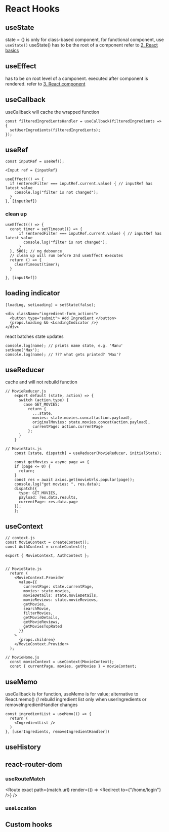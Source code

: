 React Hooks
===========

## useState
state = {} is only for class-based component, for functional component, use `useState()`
useState() has to be the root of a component
refer to [2. React basics](2.%20React%20basics.md)


## useEffect
has to be on root level of a component.
executed after component is rendered.
refer to [3. React component](3.%20React%20component.md)


## useCallback
useCallback will cache the wrapped function

```shell script
const filteredIngredientsHandler = useCallback(filteredIngredients => {
  setUserIngredients(filteredIngredients);
});
```


## useRef
```shell script
const inputRef = useRef();

<Input ref = {inputRef}

useEffect(() => {
  if (enteredFilter === inputRef.current.value) { // inputRef has latest value
    console.log("filter is not changed");
  }
}, [inputRef])
```

### clean up 
```shell script
useEffect(() => {
  const timer = setTimeout(() => {
      if (enteredFilter === inputRef.current.value) { // inputRef has latest value
        console.log("filter is not changed");
      }
  }, 500); // ng debounce
  // clean up will run before 2nd useEffect executes
  return () => {
    clearTimeout(timer);
  }

}, [inputRef])
```

## loading indicator

```shell script
[loading, setLoading] = setState(false);

<div className="ingredient-form_actions">
  <button type="submit"> Add Ingredient </button>
  {props.loading && <LoadingIndicator />}
</div>
```

react batches state updates
```shell script
console.log(name); // prints name state, e.g. 'Manu'
setName('Max');
console.log(name); // ??? what gets printed? 'Max'?
```


## useReducer
cache and will not rebuild function

```shell script
// MovieReducer.js
    export default (state, action) => {
      switch (action.type) {
        case GET_MOVIES:
          return {
            ...state,
            movies: state.movies.concat(action.payload),
            originalMovies: state.movies.concat(action.payload),
            currentPage: action.currentPage
          };
      }
    }  

// MovieStats.js
    const [state, dispatch] = useReducer(MovieReducer, initialState);
    
    const getMovies = async page => {
    if (page <= 0) {
      return;
    }
    const res = await axios.get(movieUrls.popular(page));
    console.log("got movies: ", res.data);
    dispatch({
      type: GET_MOVIES,
      payload: res.data.results,
      currentPage: res.data.page
    });
    };
```


## useContext
```shell script
// context.js
const MovieContext = createContext();
const AuthContext = createContext();

export { MovieContext, AuthContext };


// MovieState.js
  return (
    <MovieContext.Provider
      value={{
        currentPage: state.currentPage,
        movies: state.movies,
        movieDetails: state.movieDetails,
        movieReviews: state.movieReviews,
        getMovies,
        searchMovie,
        filterMovies,
        getMovieDetails,
        getMovieReviews,
        getMoviesTopRated
      }}
    >
      {props.children}
    </MovieContext.Provider>
  );

// MovieHome.js
  const movieContext = useContext(MovieContext);
  const { currentPage, movies, getMovies } = movieContext;
```


## useMemo
useCallback is for function, useMemo is for value; alternative to React.memo()
// rebuild ingredient list only when userIngredients or removeIngredientHandler changes
```shell script
const ingredientList = useMemo(() => {
  return (
    <IngredientList />
  )
}, [userIngredients, removeIngredientHandler])
```


## useHistory


## react-router-dom
### useRouteMatch
<Route exact path={match.url} render={() => <Redirect to={"/home/login"} />} />

### useLocation



## Custom hooks